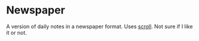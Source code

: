 # Newspaper

A version of daily notes in a newspaper format. Uses [scroll](https://scroll.pub). Not sure if I like it or not.
